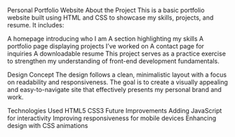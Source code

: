 Personal Portfolio Website
About the Project
This is a basic portfolio website built using HTML and CSS to showcase my skills, projects, and resume. It includes:


A homepage introducing who I am
A section highlighting my skills
A portfolio page displaying projects I’ve worked on
A contact page for inquiries
A downloadable resume
This project serves as a practice exercise to strengthen my understanding of front-end development fundamentals.


Design Concept
The design follows a clean, minimalistic layout with a focus on readability and responsiveness. The goal is to create a visually appealing and easy-to-navigate site that effectively presents my personal brand and work.


Technologies Used
HTML5
CSS3
Future Improvements
Adding JavaScript for interactivity
Improving responsiveness for mobile devices
Enhancing design with CSS animations


